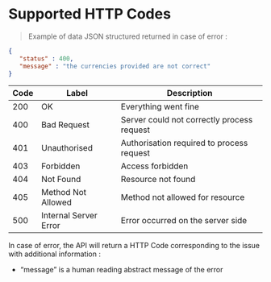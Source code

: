 # Supported HTTP Codes

> Example of data JSON structured returned in case of error : 

```json
{
   "status" : 400,
   "message" : "the currencies provided are not correct"
}
```

Code	|	Label	|	Description
---------- |---------- | -------
200	|	OK	|	Everything went fine
400	|	Bad Request	|	Server could not correctly process request
401	|	Unauthorised	|	Authorisation required to process request
403	|	Forbidden	|	Access forbidden
404	|	Not Found	|	Resource not found
405	|	Method Not Allowed	|	Method not allowed for resource
500	|	Internal Server Error	|	Error occurred on the server side


In case of error, the API will return a HTTP Code corresponding to the issue with additional information :

* “message” is a human reading abstract message of the error
